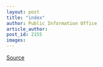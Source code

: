 ```yaml
---
layout: post
title: "index"
author: Public Information Office
article_author: 
post_id: 2155
images:
---
```



<p><a href="http://www1.ucsc.edu/currents/00-01/02-26/index.html" title="Permalink to index">Source</a></p>
